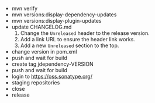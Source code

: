 - mvn verify
- mvn versions:display-dependency-updates
- mvn versions:display-plugin-updates
- update CHANGELOG.md
  1. Change the `Unreleased` header to the release version.
  2. Add a link URL to ensure the header link works.
  3. Add a new `Unreleased` section to the top.
- change version in pom.xml
- push and wait for build
- create tag jdependency-VERSION
- push and wait for build
- login to https://oss.sonatype.org/
- staging repositories
- close
- release